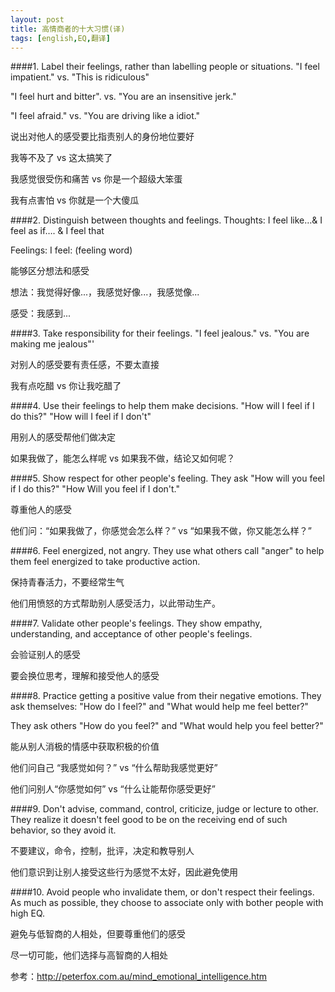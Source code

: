 ```yaml
---
layout: post
title: 高情商者的十大习惯(译)
tags: [english,EQ,翻译]
---
```


####1. Label their feelings, rather than labelling people or situations.
"I feel impatient." vs. "This is ridiculous"

"I feel hurt and bitter". vs. "You are an insensitive jerk."

"I feel afraid." vs. "You are driving like a idiot."

说出对他人的感受要比指责别人的身份地位要好

我等不及了 vs 这太搞笑了

我感觉很受伤和痛苦 vs 你是一个超级大笨蛋
 
我有点害怕 vs 你就是一个大傻瓜

####2. Distinguish between thoughts and feelings. 
Thoughts: I feel like…& I feel as if…. & I feel that

Feelings: I feel: (feeling word)

能够区分想法和感受

想法：我觉得好像...，我感觉好像...，我感觉像...

感受：我感到...

####3. Take responsibility for their feelings.
"I feel jealous." vs. "You are making me jealous"'

对别人的感受要有责任感，不要太直接

我有点吃醋 vs 你让我吃醋了

####4. Use their feelings to help them make decisions.
"How will I feel if I do this?" "How will I feel if I don't"

用别人的感受帮他们做决定

如果我做了，能怎么样呢 vs 如果我不做，结论又如何呢？

####5. Show respect for other people's feeling.
They ask "How will you feel if I do this?" "How Will you feel if I don't."

尊重他人的感受

他们问：“如果我做了，你感觉会怎么样？” vs “如果我不做，你又能怎么样？”

####6. Feel energized, not angry.
They use what others call "anger" to help them feel energized to take productive action.

保持青春活力，不要经常生气

他们用愤怒的方式帮助别人感受活力，以此带动生产。

####7. Validate other people's feelings.
They show empathy, understanding, and acceptance of other people's feelings.

会验证别人的感受

要会换位思考，理解和接受他人的感受

####8. Practice getting a positive value from their negative emotions.
They ask themselves: "How do I feel?" and "What would help me feel better?"

They ask others "How do you feel?" and "What would help you feel better?"


能从别人消极的情感中获取积极的价值

他们问自己 “我感觉如何？” vs “什么帮助我感觉更好”

他们问别人“你感觉如何” vs “什么让能帮你感受更好”


####9. Don't advise, command, control, criticize, judge or lecture to other.
They realize it doesn't feel good to be on the receiving end of such behavior, so they avoid it.

不要建议，命令，控制，批评，决定和教导别人

他们意识到让别人接受这些行为感觉不太好，因此避免使用

####10. Avoid people who invalidate them, or don't respect their feelings.
As much as possible, they choose to associate only with bother people with high EQ.

避免与低智商的人相处，但要尊重他们的感受

尽一切可能，他们选择与高智商的人相处

参考：<http://peterfox.com.au/mind_emotional_intelligence.htm>
